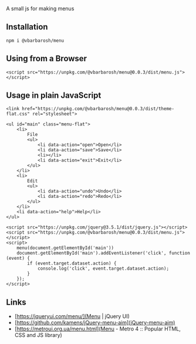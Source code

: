 A small js for making menus

## Installation

    npm i @vbarbarosh/menu

## Using from a Browser

    <script src="https://unpkg.com/@vbarbarosh/menu@0.0.3/dist/menu.js"></script>

## Usage in plain JavaScript

    <link href="https://unpkg.com/@vbarbarosh/menu@0.0.3/dist/theme-flat.css" rel="stylesheet">

    <ul id="main" class="menu-flat">
        <li>
            File
            <ul>
                <li data-action="open">Open</li>
                <li data-action="save">Save</li>
                <li></li>
                <li data-action="exit">Exit</li>
            </ul>
        </li>
        <li>
            Edit
            <ul>
                <li data-action="undo">Undo</li>
                <li data-action="redo">Redo</li>
            </ul>
        </li>
        <li data-action="help">Help</li>
    </ul>

    <script src="https://unpkg.com/jquery@3.5.1/dist/jquery.js"></script>
    <script src="https://unpkg.com/@vbarbarosh/menu@0.0.3/dist/menu.js"></script>
    <script>
        menu(document.getElementById('main'))
        document.getElementById('main').addEventListener('click', function (event) {
            if (event.target.dataset.action) {
                console.log('click', event.target.dataset.action);
            }
        });
    </script>

## Links

* [https://jqueryui.com/menu/](Menu | jQuery UI)
* [https://github.com/kamens/jQuery-menu-aim](jQuery-menu-aim)
* [https://metroui.org.ua/menu.html](Menu - Metro 4 :: Popular HTML, CSS and JS library)
